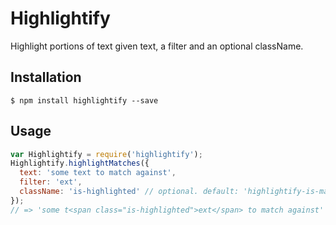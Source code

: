 # Highlightify
Highlight portions of text given text, a filter and an optional className.

## Installation
```shell
$ npm install highlightify --save
```

## Usage

```js
var Highlightify = require('highlightify');
Highlightify.highlightMatches({
  text: 'some text to match against',
  filter: 'ext',
  className: 'is-highlighted' // optional. default: 'highlightify-is-match'
});
// => 'some t<span class="is-highlighted">ext</span> to match against'
```
